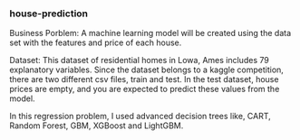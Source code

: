 ### house-prediction



Business Porblem: A machine learning model will be created using the data set with the features and price of each house.

Dataset: This dataset of residential homes in Lowa, Ames includes 79 explanatory variables. Since the dataset belongs to a kaggle competition, there are two different csv files, train and test. In the test dataset, house prices are empty, and you are expected to predict these values from the model.


In this regression problem, I used advanced decision trees like, CART, Random Forest, GBM, XGBoost and LightGBM.
